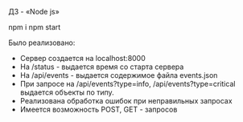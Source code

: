 ДЗ - «Node js»

npm i
npm start

Было реализовано:
- Сервер создается на localhost:8000
- На /status - выдается время со старта сервера
- На /api/events - выдается содержимое файла events.json
- При запросе на /api/events?type=info, /api/events?type=critical выдается объекты по типу.
- Реализована обработка ошибок при неправильных запросах
- Имеется возможность POST, GET - запросов
